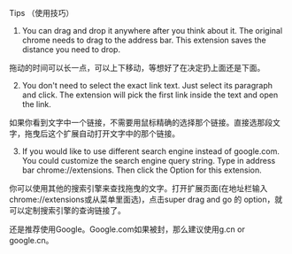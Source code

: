 Tips （使用技巧）
1. You can drag and drop it anywhere after you think about it. The original chrome needs to drag to the address bar. This extension saves the distance you need to drop.

拖动的时间可以长一点，可以上下移动，等想好了在决定扔上面还是下面。

2. You don't need to select the exact link text. Just select its paragraph and click. The extension will pick the first link inside the text and open the link.

如果你看到文字中一个链接，不需要用鼠标精确的选择那个链接。直接选那段文字，拖曳后这个扩展自动打开文字中的那个链接。

3. If you would like to use different search engine instead of google.com. You could customize the search engine query string. Type in address bar chrome://extensions. Then click the Option for this extension.

你可以使用其他的搜索引擎来查找拖曳的文字。打开扩展页面(在地址栏输入chrome://extensions或从菜单里面选)，点击super drag and go 的 option，就可以定制搜索引擎的查询链接了。

还是推荐使用Google。Google.com如果被封，那么建议使用g.cn or google.cn。